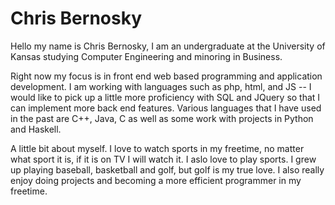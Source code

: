 # Chris Bernosky
<head>
Hello my name is Chris Bernosky, I am an undergraduate at the University of Kansas studying Computer Engineering and minoring in Business.
</head>

<body>
<p>
Right now my focus is in front end web based programming and application development. I am working with languages such as php, html, and JS
-- I would like to pick up a little more proficiency with SQL and JQuery so that I can implement more back end features.
Various languages that I have used in the past are C++, Java, C as well as some work with projects in Python and Haskell.
</p>
<p> 
A little bit about myself. I love to watch sports in my freetime, no matter what sport it is, if it is on TV I will watch it. I aslo love to 
play sports. I grew up playing baseball, basketball and golf, but golf is my true love. I also really enjoy doing projects and becoming a more 
efficient programmer in my freetime.
</p>
</body>
